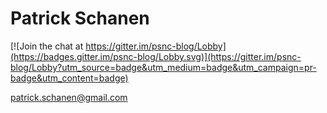 # Patrick Schanen

[![Join the chat at https://gitter.im/psnc-blog/Lobby](https://badges.gitter.im/psnc-blog/Lobby.svg)](https://gitter.im/psnc-blog/Lobby?utm_source=badge&utm_medium=badge&utm_campaign=pr-badge&utm_content=badge)


patrick.schanen@gmail.com
